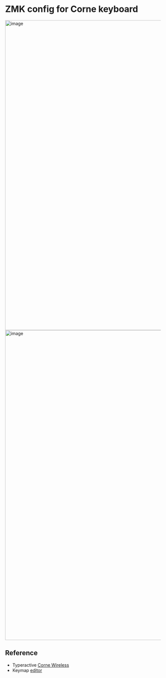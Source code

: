 # ZMK config for Corne keyboard
<img width="999" alt="image" src="https://github.com/user-attachments/assets/0d1a369c-ea3b-4d6a-b6a1-0fd97a4ff2a5" />
<img width="999" alt="image" src="https://github.com/user-attachments/assets/55460277-b56a-470b-b6d3-e23377f96d40" />

## Reference
- Typeractive [Corne Wireless](https://typeractive.xyz)
- Keymap [editor](https://nickcoutsos.github.io/keymap-editor/)
